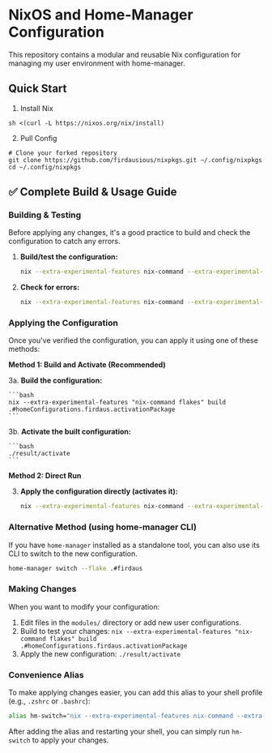 # NixOS and Home-Manager Configuration

This repository contains a modular and reusable Nix configuration for managing my user environment with home-manager.

## Quick Start

1. Install Nix
```
sh <(curl -L https://nixos.org/nix/install)
```

2. Pull Config
```
# Clone your forked repository
git clone https://github.com/firdausious/nixpkgs.git ~/.config/nixpkgs
cd ~/.config/nixpkgs
```

## ✅ Complete Build & Usage Guide

### **Building & Testing**

Before applying any changes, it's a good practice to build and check the configuration to catch any errors.

1.  **Build/test the configuration:**

    ```bash
    nix --extra-experimental-features nix-command --extra-experimental-features flakes build .#homeConfigurations.firdaus.activationPackage
    ```

2.  **Check for errors:**

    ```bash
    nix --extra-experimental-features nix-command --extra-experimental-features flakes flake check
    ```

### **Applying the Configuration**

Once you've verified the configuration, you can apply it using one of these methods:

**Method 1: Build and Activate (Recommended)**

3a. **Build the configuration:**

    ```bash
    nix --extra-experimental-features "nix-command flakes" build .#homeConfigurations.firdaus.activationPackage
    ```

3b. **Activate the built configuration:**

    ```bash
    ./result/activate
    ```

**Method 2: Direct Run**

3.  **Apply the configuration directly (activates it):**

    ```bash
    nix --extra-experimental-features nix-command --extra-experimental-features flakes run .#homeConfigurations.firdaus.activationPackage
    ```

### **Alternative Method (using home-manager CLI)**

If you have `home-manager` installed as a standalone tool, you can also use its CLI to switch to the new configuration.

```bash
home-manager switch --flake .#firdaus
```

### **Making Changes**

When you want to modify your configuration:

1.  Edit files in the `modules/` directory or add new user configurations.
2.  Build to test your changes: `nix --extra-experimental-features "nix-command flakes" build .#homeConfigurations.firdaus.activationPackage`
3.  Apply the new configuration: `./result/activate`

### **Convenience Alias**

To make applying changes easier, you can add this alias to your shell profile (e.g., `.zshrc` or `.bashrc`):

```bash
alias hm-switch="nix --extra-experimental-features nix-command --extra-experimental-features flakes run ~/.config/nixpkgs#homeConfigurations.firdaus.activationPackage"
```

After adding the alias and restarting your shell, you can simply run `hm-switch` to apply your changes.
